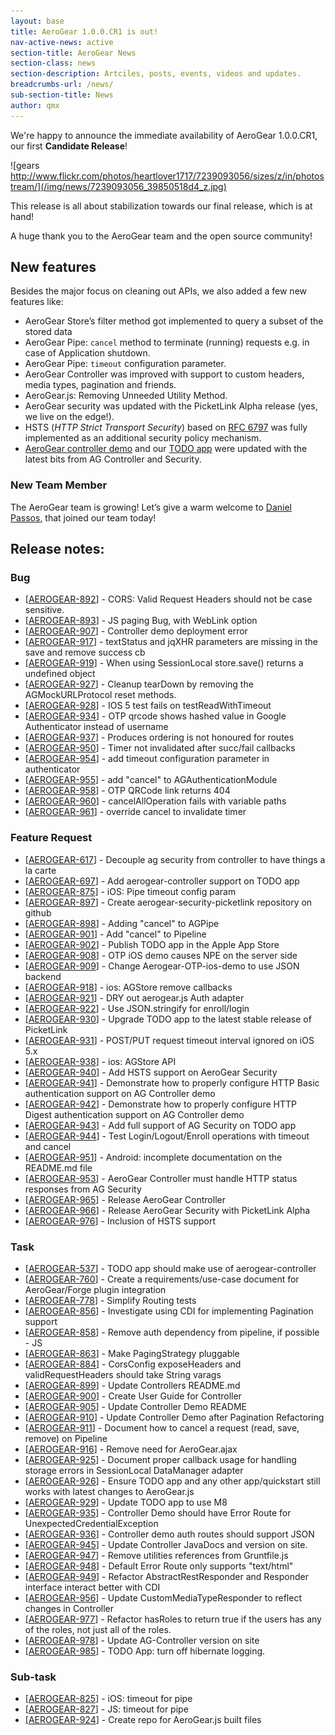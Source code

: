 ```yaml
---
layout: base
title: AeroGear 1.0.0.CR1 is out!
nav-active-news: active
section-title: AeroGear News
section-class: news
section-description: Artciles, posts, events, videos and updates.
breadcrumbs-url: /news/
sub-section-title: News
author: qmx
---
```


We're happy to announce the immediate availability of AeroGear 1.0.0.CR1, our first **Candidate Release**!

![gears http://www.flickr.com/photos/heartlover1717/7239093056/sizes/z/in/photostream/](/img/news/7239093056_39850518d4_z.jpg)

This release is all about stabilization towards our final release, which is at hand!

A huge thank you to the AeroGear team and the open source community!

## New features

Besides the major focus on cleaning out APIs, we also added a few new features like:

- AeroGear Store’s filter method got implemented to query a subset of the stored data
- AeroGear Pipe: `cancel` method to terminate (running) requests e.g. in case of Application shutdown.
- AeroGear Pipe: `timeout` configuration parameter.
- AeroGear Controller was improved with support to custom headers, media types, pagination and friends.
- AeroGear.js: Removing Unneeded Utility Method.
- AeroGear security was updated with the PicketLink Alpha release (yes, we live on the edge!). 
- HSTS (*HTTP Strict Transport Security*) based on [RFC 6797](http://tools.ietf.org/html/rfc6797) was fully implemented as an additional security policy mechanism.
- [AeroGear controller demo](https://github.com/aerogear/aerogear-controller-demo) and our [TODO app](https://github.com/aerogear/TODO) were updated with the latest bits from AG Controller and Security. 

### New Team Member

The AeroGear team is growing! Let’s give a warm welcome to [Daniel Passos](https://twitter.com/passos), that joined our team today!


## Release notes:

### Bug 

*   [[AEROGEAR-892][1]] - CORS: Valid Request Headers should not be case sensitive. 
*   [[AEROGEAR-893][2]] - JS paging Bug, with WebLink option 
*   [[AEROGEAR-907][3]] - Controller demo deployment error 
*   [[AEROGEAR-917][4]] - textStatus and jqXHR parameters are missing in the save and remove success cb 
*   [[AEROGEAR-919][5]] - When using SessionLocal store.save() returns a undefined object 
*   [[AEROGEAR-927][6]] - Cleanup tearDown by removing the AGMockURLProtocol reset methods. 
*   [[AEROGEAR-928][7]] - IOS 5 test fails on testReadWithTimeout 
*   [[AEROGEAR-934][8]] - OTP qrcode shows hashed value in Google Authenticator instead of username 
*   [[AEROGEAR-937][9]] - Produces ordering is not honoured for routes 
*   [[AEROGEAR-950][10]] - Timer not invalidated after succ/fail callbacks 
*   [[AEROGEAR-954][11]] - add timeout configuration parameter in authenticator 
*   [[AEROGEAR-955][12]] - add "cancel" to AGAuthenticationModule 
*   [[AEROGEAR-958][13]] - OTP QRCode link returns 404 
*   [[AEROGEAR-960][14]] - cancelAllOperation fails with variable paths 
*   [[AEROGEAR-961][15]] - override cancel to invalidate timer 

### Feature Request 

*   [[AEROGEAR-617][16]] - Decouple ag security from controller to have things a la carte 
*   [[AEROGEAR-697][17]] - Add aerogear-controller support on TODO app 
*   [[AEROGEAR-875][18]] - iOS: Pipe timeout config param 
*   [[AEROGEAR-897][19]] - Create aerogear-security-picketlink repository on github 
*   [[AEROGEAR-898][20]] - Adding "cancel" to AGPipe 
*   [[AEROGEAR-901][21]] - Add "cancel" to Pipeline 
*   [[AEROGEAR-902][22]] - Publish TODO app in the Apple App Store 
*   [[AEROGEAR-908][23]] - OTP iOS demo causes NPE on the server side 
*   [[AEROGEAR-909][24]] - Change Aerogear-OTP-ios-demo to use JSON backend 
*   [[AEROGEAR-918][25]] - ios: AGStore remove callbacks 
*   [[AEROGEAR-921][26]] - DRY out aerogear.js Auth adapter 
*   [[AEROGEAR-922][27]] - Use JSON.stringify for enroll/login 
*   [[AEROGEAR-930][28]] - Upgrade TODO app to the latest stable release of PicketLink 
*   [[AEROGEAR-931][29]] - POST/PUT request timeout interval ignored on iOS 5.x 
*   [[AEROGEAR-938][30]] - ios: AGStore API 
*   [[AEROGEAR-940][31]] - Add HSTS support on AeroGear Security 
*   [[AEROGEAR-941][32]] - Demonstrate how to properly configure HTTP Basic authentication support on AG Controller demo 
*   [[AEROGEAR-942][33]] - Demonstrate how to properly configure HTTP Digest authentication support on AG Controller demo 
*   [[AEROGEAR-943][34]] - Add full support of AG Security on TODO app 
*   [[AEROGEAR-944][35]] - Test Login/Logout/Enroll operations with timeout and cancel 
*   [[AEROGEAR-951][36]] - Android: incomplete documentation on the README.md file 
*   [[AEROGEAR-953][37]] - AeroGear Controller must handle HTTP status responses from AG Security 
*   [[AEROGEAR-965][38]] - Release AeroGear Controller 
*   [[AEROGEAR-966][39]] - Release AeroGear Security with PicketLink Alpha 
*   [[AEROGEAR-976][40]] - Inclusion of HSTS support 

### Task 

*   [[AEROGEAR-537][41]] - TODO app should make use of aerogear-controller 
*   [[AEROGEAR-760][42]] - Create a requirements/use-case document for AeroGear/Forge plugin integration 
*   [[AEROGEAR-778][43]] - Simplify Routing tests 
*   [[AEROGEAR-856][44]] - Investigate using CDI for implementing Pagination support 
*   [[AEROGEAR-858][45]] - Remove auth dependency from pipeline, if possible - JS 
*   [[AEROGEAR-863][46]] - Make PagingStrategy pluggable 
*   [[AEROGEAR-884][47]] - CorsConfig exposeHeaders and validRequestHeaders should take String varags 
*   [[AEROGEAR-899][48]] - Update Controllers README.md 
*   [[AEROGEAR-900][49]] - Create User Guide for Controller 
*   [[AEROGEAR-905][50]] - Update Controller Demo README 
*   [[AEROGEAR-910][51]] - Update Controller Demo after Pagination Refactoring 
*   [[AEROGEAR-911][52]] - Document how to cancel a request (read, save, remove) on Pipeline 
*   [[AEROGEAR-916][53]] - Remove need for AeroGear.ajax 
*   [[AEROGEAR-925][54]] - Document proper callback usage for handling storage errors in SessionLocal DataManager adapter 
*   [[AEROGEAR-926][55]] - Ensure TODO app and any other app/quickstart still works with latest changes to AeroGear.js 
*   [[AEROGEAR-929][56]] - Update TODO app to use M8 
*   [[AEROGEAR-935][57]] - Controller Demo should have Error Route for UnexpectedCredentialException 
*   [[AEROGEAR-936][58]] - Controller demo auth routes should support JSON 
*   [[AEROGEAR-945][59]] - Update Controller JavaDocs and version on site. 
*   [[AEROGEAR-947][60]] - Remove utilities references from Gruntfile.js 
*   [[AEROGEAR-948][61]] - Default Error Route only supports "text/html" 
*   [[AEROGEAR-949][62]] - Refactor AbstractRestResponder and Responder interface interact better with CDI 
*   [[AEROGEAR-956][63]] - Update CustomMediaTypeResponder to reflect changes in Controller 
*   [[AEROGEAR-977][64]] - Refactor hasRoles to return true if the users has any of the roles, not just all of the roles. 
*   [[AEROGEAR-978][65]] - Update AG-Controller version on site 
*   [[AEROGEAR-985][66]] - TODO App: turn off hibernate logging. 

### Sub-task 

*   [[AEROGEAR-825][67]] - iOS: timeout for pipe 
*   [[AEROGEAR-827][68]] - JS: timeout for pipe 
*   [[AEROGEAR-924][69]] - Create repo for AeroGear.js built files

 [1]: https://issues.jboss.org/browse/AEROGEAR-892
 [2]: https://issues.jboss.org/browse/AEROGEAR-893
 [3]: https://issues.jboss.org/browse/AEROGEAR-907
 [4]: https://issues.jboss.org/browse/AEROGEAR-917
 [5]: https://issues.jboss.org/browse/AEROGEAR-919
 [6]: https://issues.jboss.org/browse/AEROGEAR-927
 [7]: https://issues.jboss.org/browse/AEROGEAR-928
 [8]: https://issues.jboss.org/browse/AEROGEAR-934
 [9]: https://issues.jboss.org/browse/AEROGEAR-937
 [10]: https://issues.jboss.org/browse/AEROGEAR-950
 [11]: https://issues.jboss.org/browse/AEROGEAR-954
 [12]: https://issues.jboss.org/browse/AEROGEAR-955
 [13]: https://issues.jboss.org/browse/AEROGEAR-958
 [14]: https://issues.jboss.org/browse/AEROGEAR-960
 [15]: https://issues.jboss.org/browse/AEROGEAR-961
 [16]: https://issues.jboss.org/browse/AEROGEAR-617
 [17]: https://issues.jboss.org/browse/AEROGEAR-697
 [18]: https://issues.jboss.org/browse/AEROGEAR-875
 [19]: https://issues.jboss.org/browse/AEROGEAR-897
 [20]: https://issues.jboss.org/browse/AEROGEAR-898
 [21]: https://issues.jboss.org/browse/AEROGEAR-901
 [22]: https://issues.jboss.org/browse/AEROGEAR-902
 [23]: https://issues.jboss.org/browse/AEROGEAR-908
 [24]: https://issues.jboss.org/browse/AEROGEAR-909
 [25]: https://issues.jboss.org/browse/AEROGEAR-918
 [26]: https://issues.jboss.org/browse/AEROGEAR-921
 [27]: https://issues.jboss.org/browse/AEROGEAR-922
 [28]: https://issues.jboss.org/browse/AEROGEAR-930
 [29]: https://issues.jboss.org/browse/AEROGEAR-931
 [30]: https://issues.jboss.org/browse/AEROGEAR-938
 [31]: https://issues.jboss.org/browse/AEROGEAR-940
 [32]: https://issues.jboss.org/browse/AEROGEAR-941
 [33]: https://issues.jboss.org/browse/AEROGEAR-942
 [34]: https://issues.jboss.org/browse/AEROGEAR-943
 [35]: https://issues.jboss.org/browse/AEROGEAR-944
 [36]: https://issues.jboss.org/browse/AEROGEAR-951
 [37]: https://issues.jboss.org/browse/AEROGEAR-953
 [38]: https://issues.jboss.org/browse/AEROGEAR-965
 [39]: https://issues.jboss.org/browse/AEROGEAR-966
 [40]: https://issues.jboss.org/browse/AEROGEAR-976
 [41]: https://issues.jboss.org/browse/AEROGEAR-537
 [42]: https://issues.jboss.org/browse/AEROGEAR-760
 [43]: https://issues.jboss.org/browse/AEROGEAR-778
 [44]: https://issues.jboss.org/browse/AEROGEAR-856
 [45]: https://issues.jboss.org/browse/AEROGEAR-858
 [46]: https://issues.jboss.org/browse/AEROGEAR-863
 [47]: https://issues.jboss.org/browse/AEROGEAR-884
 [48]: https://issues.jboss.org/browse/AEROGEAR-899
 [49]: https://issues.jboss.org/browse/AEROGEAR-900
 [50]: https://issues.jboss.org/browse/AEROGEAR-905
 [51]: https://issues.jboss.org/browse/AEROGEAR-910
 [52]: https://issues.jboss.org/browse/AEROGEAR-911
 [53]: https://issues.jboss.org/browse/AEROGEAR-916
 [54]: https://issues.jboss.org/browse/AEROGEAR-925
 [55]: https://issues.jboss.org/browse/AEROGEAR-926
 [56]: https://issues.jboss.org/browse/AEROGEAR-929
 [57]: https://issues.jboss.org/browse/AEROGEAR-935
 [58]: https://issues.jboss.org/browse/AEROGEAR-936
 [59]: https://issues.jboss.org/browse/AEROGEAR-945
 [60]: https://issues.jboss.org/browse/AEROGEAR-947
 [61]: https://issues.jboss.org/browse/AEROGEAR-948
 [62]: https://issues.jboss.org/browse/AEROGEAR-949
 [63]: https://issues.jboss.org/browse/AEROGEAR-956
 [64]: https://issues.jboss.org/browse/AEROGEAR-977
 [65]: https://issues.jboss.org/browse/AEROGEAR-978
 [66]: https://issues.jboss.org/browse/AEROGEAR-985
 [67]: https://issues.jboss.org/browse/AEROGEAR-825
 [68]: https://issues.jboss.org/browse/AEROGEAR-827
 [69]: https://issues.jboss.org/browse/AEROGEAR-924
